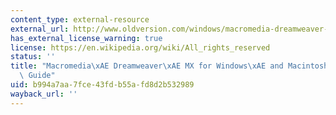 ```yaml
---
content_type: external-resource
external_url: http://www.oldversion.com/windows/macromedia-dreamweaver-mx
has_external_license_warning: true
license: https://en.wikipedia.org/wiki/All_rights_reserved
status: ''
title: "Macromedia\xAE Dreamweaver\xAE MX for Windows\xAE and Macintosh: Visual QuickStart\
  \ Guide"
uid: b994a7aa-7fce-43fd-b55a-fd8d2b532989
wayback_url: ''
---
```

